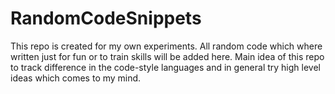 # RandomCodeSnippets

This repo is created for my own experiments.
All random code which where written just for fun or to train skills will be added here.
Main idea of this repo to track difference in the code-style languages and in general try high level ideas which comes to my mind.
